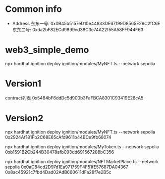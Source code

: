 # Common info
- Address
东东一号: 0x0B45b5157eD10e44833DE67199D8565E28C2fC6E
东东二号: 0xda2bF82ECd9899cd38C3c74A22f55A58FF944F63

# web3_simple_demo
npx hardhat ignition deploy ignition/modules/MyNFT.ts --network sepolia

# Version1
contract列表
0x5484bF6ddDc5d900b3FaFBCA8301C93419E28cA5


# Version2
npx hardhat ignition deploy ignition/modules/MyNFT.ts --network sepolia
0x2924Af181Fb2C68E65cAfd9611b44BCe9fb68074



npx hardhat ignition deploy ignition/modules/MyToken.ts --network sepolia
0xb1591B2Cb244B30478afb093dd691567208bC356



npx hardhat ignition deploy ignition/modules/NFTMarketPlace.ts --network sepolia
0x0aC84cd2D97d1Ea971759F4F51fE57687DA04367
0x8ac45921c7fbd4Dad02AdB660611dFa28f7e2B5c